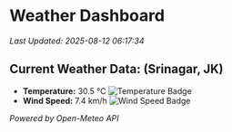 
# Weather Dashboard

_Last Updated: 2025-08-12 06:17:34_

## Current Weather Data: (Srinagar, JK)
- **Temperature:** 30.5 °C ![Temperature Badge](https://img.shields.io/badge/Temperature-High%20Temp-orange)
- **Wind Speed:** 7.4 km/h ![Wind Speed Badge](https://img.shields.io/badge/Wind%20Speed-Light%20Wind-blue)

*Powered by Open-Meteo API*

